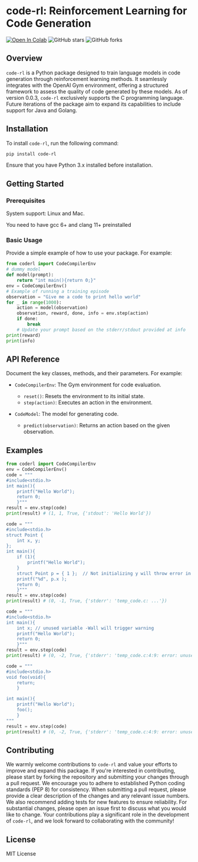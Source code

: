 # code-rl: Reinforcement Learning for Code Generation

[![Open In Colab](https://colab.research.google.com/assets/colab-badge.svg)](https://colab.research.google.com/drive/1WQAKMmZYJjseBenRAlQseJu3auvBHwe4)
![GitHub stars](https://img.shields.io/github/stars/dheerajmpai/code-rl?style=social)
![GitHub forks](https://img.shields.io/github/forks/dheerajmpai/code-rl?style=social)

## Overview

`code-rl` is a Python package designed to train language models in code generation through reinforcement learning methods. It seamlessly integrates with the OpenAI Gym environment, offering a structured framework to assess the quality of code generated by these models. As of version 0.0.3, `code-rl` exclusively supports the C programming language. Future iterations of the package aim to expand its capabilities to include support for Java and Golang.

## Installation

To install `code-rl`, run the following command:

```bash
pip install code-rl
```

Ensure that you have Python 3.x installed before installation.

## Getting Started

### Prerequisites

System support: Linux and Mac.

You need to have gcc 6+ and clang 11+ preinstalled



### Basic Usage

Provide a simple example of how to use your package. For example:

```python
from coderl import CodeCompilerEnv
# dummy model
def model(prompt):
    return "int main(){return 0;}"
env = CodeCompilerEnv()
# Example of running a training episode
observation = "Give me a code to print hello world"
for _ in range(1000):
    action = model(observation)
    observation, reward, done, info = env.step(action)
    if done:
        break
    # Update your prompt based on the stderr/stdout provided at info
print(reward)
print(info)
```

## API Reference

Document the key classes, methods, and their parameters. For example:

- `CodeCompilerEnv`: The Gym environment for code evaluation.
  - `reset()`: Resets the environment to its initial state.
  - `step(action)`: Executes an action in the environment.

- `CodeModel`: The model for generating code.
  - `predict(observation)`: Returns an action based on the given observation.

## Examples

```python
from coderl import CodeCompilerEnv
env = CodeCompilerEnv()
code = """
#include<stdio.h>
int main(){
    printf("Hello World");
    return 0;
    }"""
result = env.step(code)
print(result) # (1, 1, True, {'stdout': 'Hello World'})
```

```python
code = """
#include<stdio.h>
struct Point {
    int x, y;
};
int main(){
    if (1){
        printf("Hello World");
    }
    struct Point p = { 1 };  // Not initializing y will throw error in -Wextra
    printf("%d", p.x );
    return 0;
    }"""
result = env.step(code)
print(result) # (0, -1, True, {'stderr': 'temp_code.c: ...'})
```

```python
code = """
#include<stdio.h>
int main(){
    int x; // unused variable -Wall will trigger warning
    printf("Hello World");
    return 0;
    }"""
result = env.step(code)
print(result) # (0, -2, True, {'stderr': 'temp_code.c:4:9: error: unused variable ‘x’  ...'})
```

```python
code = """
#include<stdio.h>
void foo(void){
    return;
    }

int main(){
    printf("Hello World");
    foo();
    }
"""
result = env.step(code)
print(result) # (0, -2, True, {'stderr': 'temp_code.c:4:9: error: unused variable ‘x’  ...'})
```


## Contributing


We warmly welcome contributions to `code-rl` and value your efforts to improve and expand this package. If you're interested in contributing, please start by forking the repository and submitting your changes through a pull request. We encourage you to adhere to established Python coding standards (PEP 8) for consistency. When submitting a pull request, please provide a clear description of the changes and any relevant issue numbers. We also recommend adding tests for new features to ensure reliability. For substantial changes, please open an issue first to discuss what you would like to change. Your contributions play a significant role in the development of `code-rl`, and we look forward to collaborating with the community!
## License

MIT License
